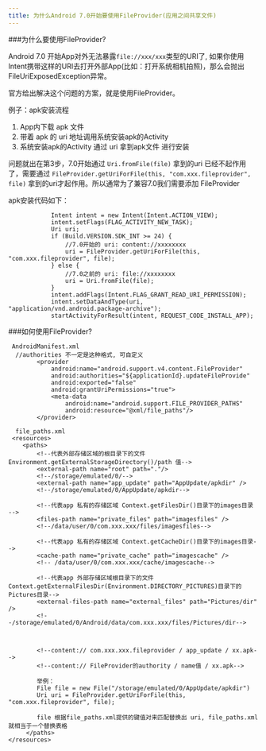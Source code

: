 ```yaml
---
title: 为什么Android 7.0开始要使用FileProvider(应用之间共享文件)
---
```

###为什么要使用FileProvider?

Android 7.0 开始App对外无法暴露`file://xxx/xxx`类型的URI了, 如果你使用Intent携带这样的URI去打开外部App(比如：打开系统相机拍照)，那么会抛出FileUriExposedException异常。


官方给出解决这个问题的方案，就是使用FileProvider。

例子：apk安装流程

1. App内下载 apk 文件
2. 带着 apk 的 uri 地址调用系统安装apk的Activity
3. 系统安装apk的Activity 通过 uri 拿到apk文件 进行安装

问题就出在第3步，7.0开始通过  `Uri.fromFile(file)` 拿到的uri 已经不起作用了，需要通过 `FileProvider.getUriForFile(this, "com.xxx.fileprovider", file)` 拿到的uri才起作用。所以通常为了兼容7.0我们需要添加 FileProvider

apk安装代码如下：

```
            Intent intent = new Intent(Intent.ACTION_VIEW);
            intent.setFlags(FLAG_ACTIVITY_NEW_TASK);
            Uri uri;
            if (Build.VERSION.SDK_INT >= 24) {
            	//7.0开始的 uri: content://xxxxxxxx
                uri = FileProvider.getUriForFile(this, "com.xxx.fileprovider", file);
            } else {
            	//7.0之前的 uri: file://xxxxxxxx
                uri = Uri.fromFile(file);
            }
            intent.addFlags(Intent.FLAG_GRANT_READ_URI_PERMISSION);
            intent.setDataAndType(uri, "application/vnd.android.package-archive");
            startActivityForResult(intent, REQUEST_CODE_INSTALL_APP);
```

###如何使用FileProvider?

```
 AndroidManifest.xml
  //authorities 不一定是这种格式, 可自定义
        <provider
            android:name="android.support.v4.content.FileProvider"
            android:authorities="${applicationId}.updateFileProvide"
            android:exported="false"
            android:grantUriPermissions="true">
            <meta-data
                android:name="android.support.FILE_PROVIDER_PATHS"
                android:resource="@xml/file_paths"/>
        </provider>
  
  file_paths.xml
 <resources>
    <paths>
        <!--代表外部存储区域的根目录下的文件 Environment.getExternalStorageDirectory()/path 值-->
        <external-path name="root" path="."/>
		<!--/storage/emulated/0/--> 
        <external-path name="app_update" path="AppUpdate/apkdir" />
        <!--/storage/emulated/0/AppUpdate/apkdir--> 
        
        <!--代表app 私有的存储区域 Context.getFilesDir()目录下的images目录 -->
        <files-path name="private_files" path="imagesfiles" />
        <!--/data/user/0/com.xxx.xxx/files/imagesfiles-->
        
        <!--代表app 私有的存储区域 Context.getCacheDir()目录下的images目录-->
   		<cache-path name="private_cache" path="imagescache" />
   		<!-- /data/user/0/com.xxx.xxx/cache/imagescache-->
        
        <!--代表app 外部存储区域根目录下的文件 Context.getExternalFilesDir(Environment.DIRECTORY_PICTURES)目录下的Pictures目录-->
   		<external-files-path name="external_files" path="Pictures/dir" />
    	<!--/storage/emulated/0/Android/data/com.xxx.xxx/files/Pictures/dir-->
    	
    	
    
        <!--content:// com.xxx.xxx.fileprovider / app_update / xx.apk-->
        <!--content:// FileProvider的authority / name值 / xx.apk-->
        
        举例：
        File file = new File("/storage/emulated/0/AppUpdate/apkdir")
        Uri uri = FileProvider.getUriForFile(this, "com.xxx.fileprovider", file);
        
        file 根据file_paths.xml提供的键值对来匹配替换出 uri, file_paths.xml 就相当于一个替换表格
     </paths>
</resources>
  
  
  
  
  
```



 












